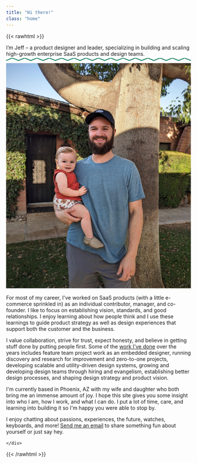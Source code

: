 ```yaml
---
title: "Hi there!"
class: "home"
---
```


{{< rawhtml >}}

<div class="font-semibold text-2xl pb-8 sm:pb-16 text-emerald-900">
    I’m Jeff – a product designer and leader, specializing in building and scaling high-growth enterprise SaaS products and design teams.
</div>

<div class="w-full my-8 pb-8 sm:pb-16">
    <svg class="w-full h-8" viewBox="0 0 3000 60" xmlns="http://www.w3.org/2000/svg" fill="none">
        <path d="M0 40 L100 0 L200 40 L300 0 L400 40 L500 0 L600 40 L700 0 L800 40 L900 0 L1000 40 L1100 0 L1200 40 L1300 0 L1400 40 L1500 0 L1600 40 L1700 0 L1800 40 L1900 0 L2000 40 L2100 0 L2200 40 L2300 0 L2400 40 L2500 0 L2600 40 L2700 0 L2800 40 L2900 0 L3000 40" 
              stroke="#047857" 
              stroke-width="12" 
              stroke-linecap="round" 
              stroke-linejoin="round"/>
    </svg>
</div>

<div class="flex flex-col md:block">
    <div class="order-2 md:float-right sm:w-72 mx-auto md:ml-4 mb-4 pt-4 md:pt-2">
    <a href="/photos">
        <img src="jeff-and-child.jpg" alt="Jeff and child" class="w-full rounded overflow-hidden ring-emerald-800 ring-1 cursor-default active:scale-99 hover:ring-2 active:ring-1 transition-all duration-150">
    </a>
</div>
    <div class="order-1">
        <p>
        For most of my career, I've worked on SaaS products (with a little e-commerce sprinkled in) as an individual contributor, manager, and co-founder. I like to focus on establishing vision, standards, and good relationships. I enjoy learning about how people think and I use these learnings to guide product strategy as well as design experiences that support both the customer and the business.
        </p>
        <p>I value collaboration, strive for trust, expect honesty, and believe in getting stuff done by putting people first. Some of the <a href="/work">work I've done</a> over the years includes feature team project work as an embedded designer, running discovery and research for improvement and zero-to-one projects, developing scalable and utility-driven design systems, growing and developing design teams through hiring and evangelism, establishing better design processes, and shaping design strategy and product vision.
        </p>
        <p>
        I'm currently based in Phoenix, AZ with my wife and daughter who both bring me an immense amount of joy. I hope this site gives you some insight into who I am, how I work, and what I can do. I put a lot of time, care, and learning into building it so I'm happy you were able to stop by.
        </p>
        <p>I enjoy chatting about passions, experiences, the future, watches, keyboards, and more! <a href="mailto:hi@jefforshalick.com">Send me an email</a> to share something fun about yourself or just say hey.
        </p>
        
    </div>
</div>

{{< /rawhtml >}}


<!-- I also have a passion for [designing & building architecture](/design-build/), especially when it comes to adaptive reuse; blending new building practices, materials, and technologies with existing buildings, structures, and environments.